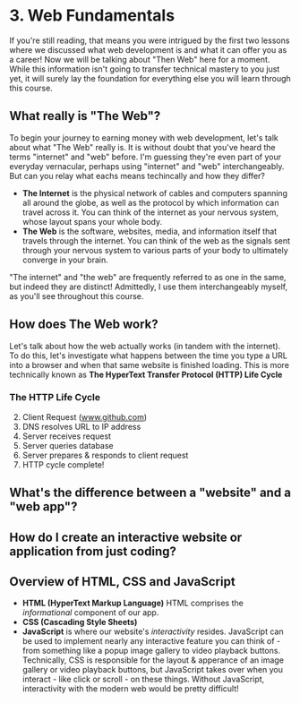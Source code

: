 # 3. Web Fundamentals
If you're still reading, that means you were intrigued by the first two lessons where we discussed what web development is and what it can offer you as a career! Now we will be talking about "Then Web" here for a moment. While this information isn't going to transfer technical mastery to you just yet, it will surely lay the foundation for everything else you will learn through this course.

## What really is "The Web"?
To begin your journey to earning money with web development, let's talk about what "The Web" really is. It is without doubt that you've heard the terms "internet" and "web" before. I'm guessing they're even part of your everyday vernacular, perhaps using "internet" and "web" interchangeably. But can you relay what eachs means techincally and how they differ?

- **The Internet** is the physical network of cables and computers spanning all around the globe, as well as the protocol by which information can travel across it. You can think of the internet as your nervous system, whose layout spans your whole body.
- **The Web** is the software, websites, media, and information itself that travels through the internet. You can think of the web as the signals sent through your nervous system to various parts of your body to ultimately converge in your brain.

"The internet" and "the web" are frequently referred to as one in the same, but indeed they are distinct! Admittedly, I use them interchangeably myself, as you'll see throughout this course.

## How does The Web work?
Let's talk about how the web actually works (in tandem with the internet). To do this, let's investigate what happens between the time you type a URL into a browser and when that same website is finished loading. This is more technically known as **The HyperText Transfer Protocol (HTTP) Life Cycle**

### The HTTP Life Cycle
2. Client Request (www.github.com)
3. DNS resolves URL to IP address
4. Server receives request
5. Server queries database
6. Server prepares & responds to client request
7. HTTP cycle complete!

## What's the difference between a "website" and a "web app"?

## How do I create an interactive website or application from just coding?

## Overview of HTML, CSS and JavaScript
- **HTML (HyperText Markup Language)** HTML comprises the *informational* component of our app. 
- **CSS (Cascading Style Sheets)** 
- **JavaScript** is where our website's *interactivity* resides. JavaScript can be used to implement nearly any interactive feature you can think of - from something like a popup image gallery to video playback buttons. Technically, CSS is responsible for the layout & apperance of an image gallery or video playback buttons, but JavaScript takes over when you interact - like click or scroll - on these things. Without JavaScript, interactivity with the modern web would be pretty difficult!

